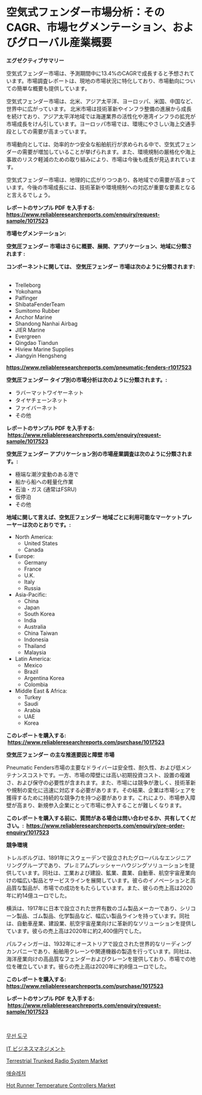 <p><h1>空気式フェンダー市場分析：そのCAGR、市場セグメンテーション、およびグローバル産業概要</h1></p><p><strong>エグゼクティブサマリー</strong></p>
<p><p>空気式フェンダー市場は、予測期間中に13.4%のCAGRで成長すると予想されています。市場調査レポートは、現地の市場状況に特化しており、市場動向についての簡単な概要も提供しています。</p><p>空気式フェンダー市場は、北米、アジア太平洋、ヨーロッパ、米国、中国など、世界中に広がっています。 北米市場は技術革新やインフラ整備の進展から成長を続けており、アジア太平洋地域では海運業界の活性化や港湾インフラの拡充が市場成長をけん引しています。ヨーロッパ市場では、環境にやさしい海上交通手段としての需要が高まっています。</p><p>市場動向としては、効率的かつ安全な船舶航行が求められる中で、空気式フェンダーの需要が増加していることが挙げられます。また、環境規制の厳格化や海上事故のリスク軽減のための取り組みにより、市場は今後も成長が見込まれています。</p><p>空気式フェンダー市場は、地理的に広がりつつあり、各地域での需要が高まっています。今後の市場成長には、技術革新や環境規制への対応が重要な要素となると言えるでしょう。</p></p>
<p><strong>レポートのサンプル PDF を入手する: <a href="https://www.reliableresearchreports.com/enquiry/request-sample/1017523">https://www.reliableresearchreports.com/enquiry/request-sample/1017523</a></strong></p>
<p><strong>市場セグメンテーション:</strong></p>
<p><strong> 空気圧フェンダー 市場はさらに概要、展開、アプリケーション、地域に分類されます :</strong></p>
<p><strong>コンポーネントに関しては、 空気圧フェンダー 市場は次のように分類されます: &nbsp;</strong></p>
<p><ul><li>Trelleborg</li><li>Yokohama</li><li>Palfinger</li><li>ShibataFenderTeam</li><li>Sumitomo Rubber</li><li>Anchor Marine</li><li>Shandong Nanhai Airbag</li><li>JIER Marine</li><li>Evergreen</li><li>Qingdao Tiandun</li><li>Hiview Marine Supplies</li><li>Jiangyin Hengsheng</li></ul></p>
<p><strong><a href="https://www.reliableresearchreports.com/pneumatic-fenders-r1017523">https://www.reliableresearchreports.com/pneumatic-fenders-r1017523</a></strong></p>
<p><strong> 空気圧フェンダー タイプ別の市場分析は次のように分類されます。:</strong></p>
<p><ul><li>ラバーマットワイヤーネット</li><li>タイヤチェーンネット</li><li>ファイバーネット</li><li>その他</li></ul></p>
<p><strong>レポートのサンプル PDF を入手する: &nbsp;<a href="https://www.reliableresearchreports.com/enquiry/request-sample/1017523">https://www.reliableresearchreports.com/enquiry/request-sample/1017523</a></strong></p>
<p><strong> 空気圧フェンダー アプリケーション別の市場産業調査は次のように分類されます。:</strong></p>
<p><ul><li>極端な潮汐変動のある港で</li><li>船から船への軽量化作業</li><li>石油・ガス (通常はFSRU)</li><li>仮停泊</li><li>その他</li></ul></p>
<p><strong>地域に関して言えば、空気圧フェンダー 地域ごとに利用可能なマーケットプレーヤーは次のとおりです。:</strong></p>
<p><ul>
    <li>
        North America:
        <ul>
            <li>United States</li>
            <li>Canada</li>
        </ul>
    </li>
    <li>
        Europe:
        <ul>
            <li>Germany</li>
            <li>France</li>
            <li>U.K.</li>
            <li>Italy</li>
            <li>Russia</li>
        </ul>
    </li>
    <li>
        Asia-Pacific:
        <ul>
            <li>China</li>
            <li>Japan</li>
            <li>South Korea</li>
            <li>India</li>
            <li>Australia</li>
            <li>China Taiwan</li>
            <li>Indonesia</li>
            <li>Thailand</li>
            <li>Malaysia</li>
        </ul>
    </li>
    <li>
        Latin America:
        <ul>
            <li>Mexico</li>
            <li>Brazil</li>
            <li>Argentina Korea</li>
            <li>Colombia</li>
        </ul>
    </li>
    <li>
        Middle East & Africa:
        <ul>
            <li>Turkey</li>
            <li>Saudi</li>
            <li>Arabia</li>
            <li>UAE</li>
            <li>Korea</li>
        </ul>
    </li>
    </ul></p>
<p><strong>このレポートを購入する: &nbsp;<a href="https://www.reliableresearchreports.com/purchase/1017523">https://www.reliableresearchreports.com/purchase/1017523</a></strong></p>
<p><strong>空気圧フェンダー の主な推進要因と障壁 市場</strong></p>
<p><p>Pneumatic Fenders市場の主要なドライバーは安全性、耐久性、および低メンテナンスコストです。一方、市場の障壁には高い初期投資コスト、設置の複雑さ、および保守の必要性が含まれます。また、市場には競争が激しく、技術革新や規制の変化に迅速に対応する必要があります。その結果、企業は市場シェアを獲得するために持続的な競争力を持つ必要があります。これにより、市場参入障壁が高まり、新規参入企業にとって市場に参入することが難しくなります。</p></p>
<p><strong>このレポートを購入する前に、質問がある場合は問い合わせるか、共有してください。:&nbsp; <a href="https://www.reliableresearchreports.com/enquiry/pre-order-enquiry/1017523">https://www.reliableresearchreports.com/enquiry/pre-order-enquiry/1017523</a></strong></p>
<p><strong>競争環境</strong></p>
<p><p>トレルボルグは、1891年にスウェーデンで設立されたグローバルなエンジニアリンググループであり、プレミアムプレッシャーハウジングソリューションを提供しています。同社は、工業および建設、鉱業、農業、自動車、航空宇宙産業向けの幅広い製品とサービスラインを展開しています。彼らのイノベーションと高品質な製品が、市場での成功をもたらしています。また、彼らの売上高は2020年に約14億ユーロでした。</p><p>横浜は、1917年に日本で設立された世界有数のゴム製品メーカーであり、シリコーン製品、ゴム製品、化学製品など、幅広い製品ラインを持っています。同社は、自動車産業、建設業、航空宇宙産業向けに革新的なソリューションを提供しています。彼らの売上高は2020年に約2,400億円でした。</p><p>パルフィンガーは、1932年にオーストリアで設立された世界的なリーディングカンパニーであり、船舶用クレーンや関連機器の製造を行っています。同社は、海洋産業向けの高品質なフェンダーおよびクレーンを提供しており、市場での地位を確立しています。彼らの売上高は2020年に約8億ユーロでした。</p></p>
<p><strong>このレポートを購入する: &nbsp; <a href="https://www.reliableresearchreports.com/purchase/1017523">https://www.reliableresearchreports.com/purchase/1017523</a></strong></p>
<p><strong>レポートのサンプル PDF を入手する: &nbsp;<a href="https://www.reliableresearchreports.com/enquiry/request-sample/1017523">https://www.reliableresearchreports.com/enquiry/request-sample/1017523</a></strong><strong></strong></p>
<p>&nbsp;</p>
<p><p><a href="https://medium.com/@kelsiorphy/%EB%AC%B4%EC%84%A0-%EA%B3%B5%EA%B5%AC-%EC%8B%9C%EC%9E%A5-%EA%B7%9C%EB%AA%A8-%EC%8B%9C%EC%9E%A5-%EC%A0%84%EB%A7%9D-%EB%B0%8F-%EC%8B%9C%EC%9E%A5-%EC%98%88%EC%B8%A1-2024%EB%85%84%EB%B6%80%ED%84%B0-2031%EB%85%84%EA%B9%8C%EC%A7%80-0a9b13b5b86a">무선 도구</a></p><p><a href="https://medium.com/@rusty-marie2024/it%E3%83%93%E3%82%B8%E3%83%8D%E3%82%B9%E7%AE%A1%E7%90%86%E5%B8%82%E5%A0%B4%E3%81%AF%E5%B8%82%E5%A0%B4%E3%82%B7%E3%82%A7%E3%82%A2-%E8%A6%8F%E6%A8%A1-%E3%81%8A%E3%82%88%E3%81%B32031%E5%B9%B4%E3%81%BE%E3%81%A7%E3%81%AE%E4%BA%88%E6%B8%AC%E3%81%AB%E7%84%A6%E7%82%B9%E3%82%92%E5%BD%93%E3%81%A6%E3%81%A6%E3%81%84%E3%81%BE%E3%81%99-9a6706349c9d">IT ビジネスマネジメント</a></p><p><a href="https://github.com/jodemen/Market-Research-Report-List-2/blob/main/terrestrial-trunked-radio-system-market.md">Terrestrial Trunked Radio System Market</a></p><p><a href="https://github.com/wallacBahrtyinger567686/Market-Research-Report-List-1/blob/main/635294126484.md">애슬레저</a></p><p><a href="https://github.com/Sarissaschmalingtr6fz2739/Market-Research-Report-List-2/blob/main/hot-runner-temperature-controllers-market.md">Hot Runner Temperature Controllers Market</a></p></p>